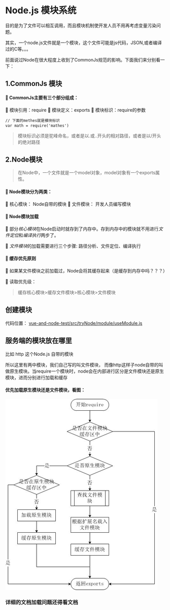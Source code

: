 # Node.js 模块系统
目的是为了文件可以相互调用，而且模块机制使开发人员不用再考虑变量污染问题。

其实，一个node.js文件就是一个模块，这个文件可能是js代码，JSON,或者编译过的C等。。。

前面说过Node在很大程度上收到了CommonJs规范的影响。下面我们来分别看一下：

## 1.CommonJs 模块
#### 🍎 CommonJs主要有三个部分组成：
  🍌 模块引用：require
  🍌 模块定义：exports
  🍌 模块标识：require的参数
```apple js
// 下面的methes就是模块标识
var math = require('mathes')
```
> 模块标识必须是驼峰命名，或者是以.或..开头的相对路径，或者是以/开头的绝对路径

## 2.Node模块
> 在Node中，一个文件就是一个model对象，model对象有一个exports属性。

#### 🍎 Node模块分为两类：
  🍌 核心模块： Node自带的模块
  🍌 文件模块： 开发人员编写模块
  
#### 🍎 Node模块加载
  
  🍌 部分*核心模块*在Node启动时就存到了内存中。存到内存中的模块就不用进行*文件定位*和*编译执行*两步了。
  
  🍌 *文件模块*的加载需要进行三个步骤:
      路径分析、文件定位、编译执行
    
      
#### 🍎 缓存优先原则
  🍌 如果某文件模块之前加载过，Node会将其缓存起来（是缓存到内存中吗？？？）
  
  🍌 读取优先级：
  > 缓存核心模块>缓存文件模块>核心模块>文件模块
  
  
  
  
  
  
  
  
  
  
  
  
  
  
  
  
  
  
  
  
  

## 创建模块
代码位置： [vue-and-node-test/src/tryNode/module/useModule.js](../tryNode/module/useModule.js)

## 服务端的模块放在哪里
比如 http 这个Node.js 自带的模块

所以这里有两中模块，我们自己写的叫文件模块， 而像http这样子node自带的叫做原生模块。当require一个模块时，node会在内部进行区分是文件模块还是原生模块，进而分别进行加载和缓存

#### 优先加载原生模块还是文件模块，看图：
<img src="../tryNode/module/nodejs-require.jpg"/> 

### 详细的文档加载问题还得看文档

